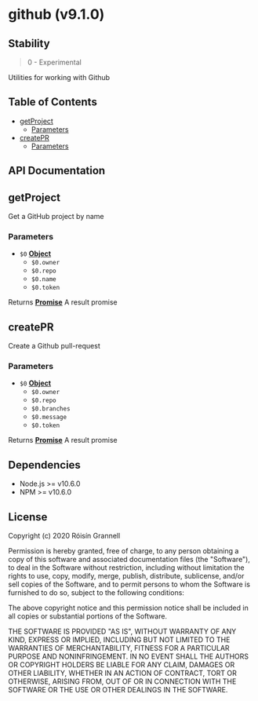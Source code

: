 
# github (v9.1.0)

## Stability

> 0 - Experimental

Utilities for working with Github



## Table of Contents

- [getProject](#getproject)
  * [Parameters](#parameters)
- [createPR](#createpr)
  * [Parameters](#parameters-1)

## API Documentation

<!-- Generated by documentation.js. Update this documentation by updating the source code. -->

## getProject

Get a GitHub project by name

### Parameters

-   `$0` **[Object][1]** 
    -   `$0.owner`  
    -   `$0.repo`  
    -   `$0.name`  
    -   `$0.token`  

Returns **[Promise][2]** A result promise

## createPR

Create a Github pull-request

### Parameters

-   `$0` **[Object][1]** 
    -   `$0.owner`  
    -   `$0.repo`  
    -   `$0.branches`  
    -   `$0.message`  
    -   `$0.token`  

Returns **[Promise][2]** A result promise

[1]: https://developer.mozilla.org/docs/Web/JavaScript/Reference/Global_Objects/Object

[2]: https://developer.mozilla.org/docs/Web/JavaScript/Reference/Global_Objects/Promise


## Dependencies

- Node.js >= v10.6.0
- NPM >= v10.6.0

## License

Copyright (c) 2020 Róisín Grannell

Permission is hereby granted, free of charge, to any person obtaining a copy of this software and associated documentation files (the "Software"), to deal in the Software without restriction, including without limitation the rights to use, copy, modify, merge, publish, distribute, sublicense, and/or sell copies of the Software, and to permit persons to whom the Software is furnished to do so, subject to the following conditions:

The above copyright notice and this permission notice shall be included in all copies or substantial portions of the Software.

THE SOFTWARE IS PROVIDED "AS IS", WITHOUT WARRANTY OF ANY KIND, EXPRESS OR IMPLIED, INCLUDING BUT NOT LIMITED TO THE WARRANTIES OF MERCHANTABILITY, FITNESS FOR A PARTICULAR PURPOSE AND NONINFRINGEMENT. IN NO EVENT SHALL THE AUTHORS OR COPYRIGHT HOLDERS BE LIABLE FOR ANY CLAIM, DAMAGES OR OTHER LIABILITY, WHETHER IN AN ACTION OF CONTRACT, TORT OR OTHERWISE, ARISING FROM, OUT OF OR IN CONNECTION WITH THE SOFTWARE OR THE USE OR OTHER DEALINGS IN THE SOFTWARE.
